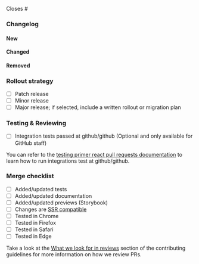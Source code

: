 <!-- Provide the GitHub issue that this issue closes. Start typing the number or name of the issue after the # below. -->

Closes #

<!-- Provide an overview of the changes, including before/after screenshots, videos, or graphs when helpful -->

### Changelog

<!-- Under the headings below, list out relevant API changes that this Pull Request introduces -->

#### New

<!-- List of things added in this PR -->

#### Changed

<!-- List of things changed in this PR -->

#### Removed

<!-- List of things removed in this PR -->

### Rollout strategy

<!-- How do you recommend this change to be rolled out? Refer to [contributor docs on Versioning](https://github.com/primer/react/blob/main/contributor-docs/versioning.md) for details. -->

- [ ] Patch release
- [ ] Minor release
- [ ] Major release; if selected, include a written rollout or migration plan

### Testing & Reviewing

<!-- Describe any specific details to help reviewers test or review this Pull Request -->

- [ ] Integration tests passed at github/github (Optional and only available for GitHub staff)

You can refer to the [testing primer react pull requests documentation](https://github.com/github/primer-engineering/blob/main/how-we-work/testing-primer-react-pr-at-dotcom.md) to learn how to run integrations test at github/github.

### Merge checklist

- [ ] Added/updated tests
- [ ] Added/updated documentation
- [ ] Added/updated previews (Storybook)
- [ ] Changes are [SSR compatible](https://github.com/primer/react/blob/main/contributor-docs/CONTRIBUTING.md#ssr-compatibility)
- [ ] Tested in Chrome
- [ ] Tested in Firefox
- [ ] Tested in Safari
- [ ] Tested in Edge

Take a look at the [What we look for in reviews](https://github.com/primer/react/blob/main/contributor-docs/CONTRIBUTING.md#what-we-look-for-in-reviews) section of the contributing guidelines for more information on how we review PRs.
